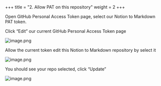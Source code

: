 +++
title = "2. Allow PAT on this repository"
weight = 2
+++


Open GitHub Personal Access Token page, select our Notion to Markdown PAT token.


Click “Edit” our current GitHub Personal Access Token page


![image.png](/images/004-iv-level-3-notion-to-hugo-relearn-on-github-pages/17-423765-image.png)


Allow the current token edit this Notion to Markdown repository by select it 


![image.png](/images/004-iv-level-3-notion-to-hugo-relearn-on-github-pages/17-780151-image.png)


You should see your repo selected, click “Update”


![image.png](/images/004-iv-level-3-notion-to-hugo-relearn-on-github-pages/17-386475-image.png)


